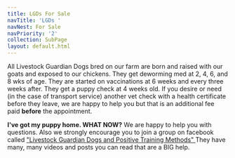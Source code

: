 ```yaml
---
title: LGDs For Sale
navTitle: 'LGDs '
navNest: For Sale
navPriority: '2'
collection: SubPage
layout: default.html
---
```

All Livestock Guardian Dogs bred on our farm are born and raised with our goats and exposed to our chickens. They get deworming med at 2, 4, 6, and 8 wks of age. They are started on vaccinations at 6 weeks and every three weeks after. They get a puppy check at 4 weeks old. If you desire or need (in the case of transport service)  another vet check with a health certificate before they leave, we are happy to help you but that is  an additional fee paid **before** the appointment.

**I've got my puppy home. WHAT NOW?**  We are happy to help you with questions. Also we strongly encourage you to join a group on facebook called ["Livestock Guardian Dogs and Positive Training Methods"  ](https://www.facebook.com/groups/PositiveLGD/)They have many, many videos and posts you can read that are a BIG help.
